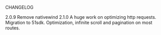CHANGELOG

2.0.9 Remove nativewind
2.1.0 A huge work on optimizing http requests. Migration to 51sdk. Optimization, infinite scroll and pagination on most routes.
